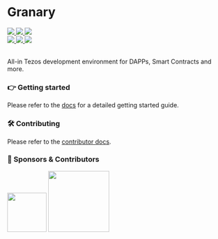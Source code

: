 # Granary

<div float="left">
    <a href="https://circleci.com/gh/stove-labs/granary/tree/feature%2Fcli">
        <img src="https://img.shields.io/circleci/project/github/stove-labs/granary/develop.svg"/>
    </a>
    <a href="https://github.com/stove-labs/granary/blob/develop/LICENSE">
        <img src="https://img.shields.io/github/license/stove-labs/granary.svg"/>
    </a>
    <a href="https://www.npmjs.com/package/@stove-labs/granary">
        <img src="https://img.shields.io/npm/v/@stove-labs/granary/pre-alpha.svg?label=%40stove-labs%2Fgranary" />
    </a>
</div>
<div float="left">
    <a href="https://stove-labs.github.io/granary/">
        <img src="https://img.shields.io/badge/docs-easy--to--read-brightgreen.svg" />
    </a>
    <a href="https://stove-labs.github.io/granary/docs/tutorials.html">
        <img src="https://img.shields.io/badge/tutorials-comprehensive-brightgreen.svg" />
    </a>
    <a href="https://t.me/stove_labs">
        <img src="https://img.shields.io/badge/community-blue.svg?logo=telegram" />
    </a>
</div>
<br/>

All-in Tezos development environment for DAPPs, Smart Contracts and more.

### 👉 Getting started

Please refer to the [docs](https://stove-labs.github.io/granary/) for a detailed getting started guide.

### 🛠 Contributing

Please refer to the [contributor docs](https://stove-labs.github.io/granary/).

### 💸 Sponsors & Contributors

<div float="left">
  <img src="https://stove-labs.com/logo_transparent.png" width="90" />
  <img src="https://tqgroup.io/static/images/logo.svg" width="140" />
</div>
<br/>